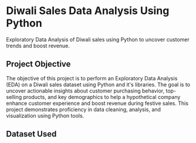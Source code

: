 # Diwali Sales Data Analysis Using Python
Exploratory Data Analysis of Diwali sales using Python to uncover customer trends and boost revenue.

## Project Objective
The objective of this project is to perform an Exploratory Data Analysis (EDA) on a Diwali sales dataset using Python and it's libraries. The goal is to uncover actionable insights about customer purchasing behavior, top-selling products, and key demographics to help a hypothetical company enhance customer experience and boost revenue during festive sales. This project demonstrates proficiency in data cleaning, analysis, and visualization using Python tools.

## Dataset Used
